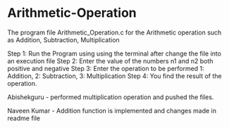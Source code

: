 # Arithmetic-Operation

The program file Arithmetic_Operation.c for the Arithmetic operation such as Addition, Subtraction, Multiplication

Step 1: Run the Program using using the terminal after change the file into an execution file
Step 2: Enter the value of the numbers n1 and n2 both positive and negative
Step 3: Enter the operation to be performed 1: Addition, 2: Subtraction, 3: Multiplication
Step 4: You find the result of the operation.


Abishekguru - performed multiplication operation and pushed the files.

Naveen Kumar - Addition function is implemented and changes made in readme file

